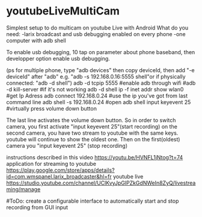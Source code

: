 # youtubeLiveMultiCam
Simplest setup to do multicam on youtube Live with Android
What do you need:
-larix broadcast and usb debugging enabled on every phone
-one computer with adb shell

 To enable usb debugging, 10 tap on parameter about phone baseband, then developper option enable usb debugging.
 
(ps for multiple phone, type "adb devices" then copy deviceId, then add "-e deviceId" after "adb" e.g. "adb -s 192.168.0.16:5555 shell"or if physically connected: "adb -d shell")
adb -d tcpip 5555                         #enable adb through wifi
#adb -d kill-server                       #if it's not working
adb -d shell ip -f inet addr show wlan0   #get Ip Adress
adb connect 192.168.0.24                  #use the ip you've got from last command line
adb shell -s 192.168.0.24                 #open adb shell
input keyevent 25                         #virtually press volume down button

The last line activates the volume down button. So in order to switch camera, you first activate "input keyevent 25"(start recording) on the second camera, you have two stream to youtube with the same keys. youtube will continue to show the oldest one. Then on the first(oldest) camera you "input keyevent 25" (stop recording)

instructions described in this video
https://youtu.be/HVNFL1jNtog?t=74
application for streaming to youtube
https://play.google.com/store/apps/details?id=com.wmspanel.larix_broadcaster&hl=fr
youtube live
https://studio.youtube.com/channel/UClKvyJpGlPZkGdNWeIn8ZyQ/livestreaming/manage

#ToDo: create a configurable interface to automatically start and stop recording from GUI input
